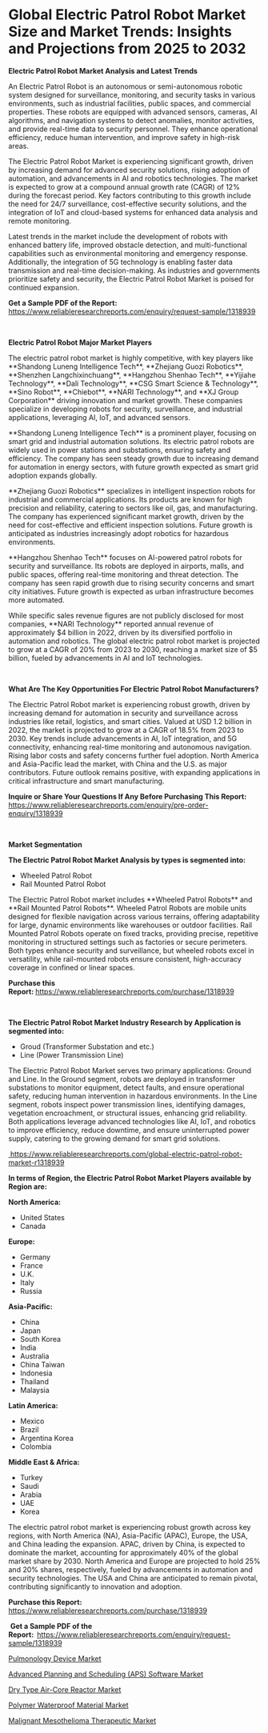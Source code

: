 <p><h1>Global Electric Patrol Robot Market Size and Market Trends: Insights and Projections from 2025 to 2032</h1></p><p><strong>Electric Patrol Robot Market Analysis and Latest Trends</strong></p>
<p><p>An Electric Patrol Robot is an autonomous or semi-autonomous robotic system designed for surveillance, monitoring, and security tasks in various environments, such as industrial facilities, public spaces, and commercial properties. These robots are equipped with advanced sensors, cameras, AI algorithms, and navigation systems to detect anomalies, monitor activities, and provide real-time data to security personnel. They enhance operational efficiency, reduce human intervention, and improve safety in high-risk areas.</p><p>The Electric Patrol Robot Market is experiencing significant growth, driven by increasing demand for advanced security solutions, rising adoption of automation, and advancements in AI and robotics technologies. The market is expected to grow at a compound annual growth rate (CAGR) of 12% during the forecast period. Key factors contributing to this growth include the need for 24/7 surveillance, cost-effective security solutions, and the integration of IoT and cloud-based systems for enhanced data analysis and remote monitoring.</p><p>Latest trends in the market include the development of robots with enhanced battery life, improved obstacle detection, and multi-functional capabilities such as environmental monitoring and emergency response. Additionally, the integration of 5G technology is enabling faster data transmission and real-time decision-making. As industries and governments prioritize safety and security, the Electric Patrol Robot Market is poised for continued expansion.</p></p>
<p><strong>Get a Sample PDF of the Report:&nbsp;</strong> <a href="https://www.reliableresearchreports.com/enquiry/request-sample/1318939?utm_campaign=12&utm_medium=2&utm_source=Github&utm_content=ia&utm_term=20012025&utm_id=electric-patrol-robot">https://www.reliableresearchreports.com/enquiry/request-sample/1318939</a></p>
<p>&nbsp;</p>
<p><strong>Electric Patrol Robot Major Market Players</strong></p>
<p><p>The electric patrol robot market is highly competitive, with key players like **Shandong Luneng Intelligence Tech**, **Zhejiang Guozi Robotics**, **Shenzhen Langchixinchuang**, **Hangzhou Shenhao Tech**, **Yijiahe Technology**, **Dali Technology**, **CSG Smart Science & Technology**, **Sino Robot**, **Chiebot**, **NARI Technology**, and **XJ Group Corporation** driving innovation and market growth. These companies specialize in developing robots for security, surveillance, and industrial applications, leveraging AI, IoT, and advanced sensors.</p><p>**Shandong Luneng Intelligence Tech** is a prominent player, focusing on smart grid and industrial automation solutions. Its electric patrol robots are widely used in power stations and substations, ensuring safety and efficiency. The company has seen steady growth due to increasing demand for automation in energy sectors, with future growth expected as smart grid adoption expands globally.</p><p>**Zhejiang Guozi Robotics** specializes in intelligent inspection robots for industrial and commercial applications. Its products are known for high precision and reliability, catering to sectors like oil, gas, and manufacturing. The company has experienced significant market growth, driven by the need for cost-effective and efficient inspection solutions. Future growth is anticipated as industries increasingly adopt robotics for hazardous environments.</p><p>**Hangzhou Shenhao Tech** focuses on AI-powered patrol robots for security and surveillance. Its robots are deployed in airports, malls, and public spaces, offering real-time monitoring and threat detection. The company has seen rapid growth due to rising security concerns and smart city initiatives. Future growth is expected as urban infrastructure becomes more automated.</p><p>While specific sales revenue figures are not publicly disclosed for most companies, **NARI Technology** reported annual revenue of approximately $4 billion in 2022, driven by its diversified portfolio in automation and robotics. The global electric patrol robot market is projected to grow at a CAGR of 20% from 2023 to 2030, reaching a market size of $5 billion, fueled by advancements in AI and IoT technologies.</p></p>
<p>&nbsp;</p>
<p><strong>What Are The Key Opportunities For Electric Patrol Robot Manufacturers?</strong></p>
<p><p>The Electric Patrol Robot market is experiencing robust growth, driven by increasing demand for automation in security and surveillance across industries like retail, logistics, and smart cities. Valued at USD 1.2 billion in 2022, the market is projected to grow at a CAGR of 18.5% from 2023 to 2030. Key trends include advancements in AI, IoT integration, and 5G connectivity, enhancing real-time monitoring and autonomous navigation. Rising labor costs and safety concerns further fuel adoption. North America and Asia-Pacific lead the market, with China and the U.S. as major contributors. Future outlook remains positive, with expanding applications in critical infrastructure and smart manufacturing.</p></p>
<p><strong>Inquire or Share Your Questions If Any Before Purchasing This Report:</strong> <a href="https://www.reliableresearchreports.com/enquiry/pre-order-enquiry/1318939?utm_campaign=12&utm_medium=2&utm_source=Github&utm_content=ia&utm_term=20012025&utm_id=electric-patrol-robot">https://www.reliableresearchreports.com/enquiry/pre-order-enquiry/1318939</a></p>
<p>&nbsp;</p>
<p><strong>Market Segmentation</strong></p>
<p><strong>The Electric Patrol Robot Market Analysis by types is segmented into:</strong></p>
<p><ul><li>Wheeled Patrol Robot</li><li>Rail Mounted Patrol Robot</li></ul></p>
<p><p>The Electric Patrol Robot market includes **Wheeled Patrol Robots** and **Rail Mounted Patrol Robots**. Wheeled Patrol Robots are mobile units designed for flexible navigation across various terrains, offering adaptability for large, dynamic environments like warehouses or outdoor facilities. Rail Mounted Patrol Robots operate on fixed tracks, providing precise, repetitive monitoring in structured settings such as factories or secure perimeters. Both types enhance security and surveillance, but wheeled robots excel in versatility, while rail-mounted robots ensure consistent, high-accuracy coverage in confined or linear spaces.</p></p>
<p><strong>Purchase this Report:&nbsp;</strong><a href="https://www.reliableresearchreports.com/purchase/1318939?utm_campaign=12&utm_medium=2&utm_source=Github&utm_content=ia&utm_term=20012025&utm_id=electric-patrol-robot">https://www.reliableresearchreports.com/purchase/1318939</a></p>
<p>&nbsp;</p>
<p><strong>The Electric Patrol Robot Market Industry Research by Application is segmented into:</strong></p>
<p><ul><li>Groud (Transformer Substation and etc.)</li><li>Line (Power Transmission Line)</li></ul></p>
<p><p>The Electric Patrol Robot Market serves two primary applications: Ground and Line. In the Ground segment, robots are deployed in transformer substations to monitor equipment, detect faults, and ensure operational safety, reducing human intervention in hazardous environments. In the Line segment, robots inspect power transmission lines, identifying damages, vegetation encroachment, or structural issues, enhancing grid reliability. Both applications leverage advanced technologies like AI, IoT, and robotics to improve efficiency, reduce downtime, and ensure uninterrupted power supply, catering to the growing demand for smart grid solutions.</p></p>
<p><a href="https://www.reliableresearchreports.com/global-electric-patrol-robot-market-r1318939?utm_campaign=12&utm_medium=2&utm_source=Github&utm_content=ia&utm_term=20012025&utm_id=electric-patrol-robot">&nbsp;https://www.reliableresearchreports.com/global-electric-patrol-robot-market-r1318939</a></p>
<p><strong>In terms of Region, the Electric Patrol Robot Market Players available by Region are:</strong></p>
<p>
    <p> <strong> North America: </strong>
        <ul>
            <li>United States</li>
            <li>Canada</li>
        </ul>
        </p> 
    <p> <strong> Europe: </strong>
        <ul>
            <li>Germany</li>
            <li>France</li>
            <li>U.K.</li>
            <li>Italy</li>
            <li>Russia</li>
        </ul>
        </p> 
    <p> <strong> Asia-Pacific: </strong>
        <ul>
            <li>China</li>
            <li>Japan</li>
            <li>South Korea</li>
            <li>India</li>
            <li>Australia</li>
            <li>China Taiwan</li>
            <li>Indonesia</li>
            <li>Thailand</li>
            <li>Malaysia</li>
        </ul>
        </p> 
    <p> <strong> Latin America: </strong>
        <ul>
            <li>Mexico</li>
            <li>Brazil</li>
            <li>Argentina Korea</li>
            <li>Colombia</li>
        </ul>
        </p> 
    <p> <strong> Middle East & Africa: </strong>
        <ul>
            <li>Turkey</li>
            <li>Saudi</li>
            <li>Arabia</li>
            <li>UAE</li>
            <li>Korea</li>
        </ul>
    </p>
    </p>
<p><p>The electric patrol robot market is experiencing robust growth across key regions, with North America (NA), Asia-Pacific (APAC), Europe, the USA, and China leading the expansion. APAC, driven by China, is expected to dominate the market, accounting for approximately 40% of the global market share by 2030. North America and Europe are projected to hold 25% and 20% shares, respectively, fueled by advancements in automation and security technologies. The USA and China are anticipated to remain pivotal, contributing significantly to innovation and adoption.</p></p>
<p><strong>Purchase this Report: </strong><a href="https://www.reliableresearchreports.com/purchase/1318939?utm_campaign=12&utm_medium=2&utm_source=Github&utm_content=ia&utm_term=20012025&utm_id=electric-patrol-robot">https://www.reliableresearchreports.com/purchase/1318939</a></p>
<p>&nbsp;<strong>Get a Sample PDF of the Report:&nbsp;&nbsp;</strong><a href="https://www.reliableresearchreports.com/enquiry/request-sample/1318939?utm_campaign=12&utm_medium=2&utm_source=Github&utm_content=ia&utm_term=20012025&utm_id=electric-patrol-robot">https://www.reliableresearchreports.com/enquiry/request-sample/1318939</a></p>
<p><strong></strong></p>
<p><p><a href="https://www.linkedin.com/pulse/market-growth-revenue-projections-pulmonology-device-industry-ebgsc?utm_campaign=12&utm_medium=2&utm_source=Github&utm_content=ia&utm_term=20012025&utm_id=electric-patrol-robot">Pulmonology Device Market</a></p><p><a href="https://github.com/GenaGaines34/Market-Research-Report-List-1/blob/main/advanced-planning-and-scheduling-aps-software-market.md?utm_campaign=12&utm_medium=2&utm_source=Github&utm_content=ia&utm_term=20012025&utm_id=electric-patrol-robot">Advanced Planning and Scheduling (APS) Software Market</a></p><p><a href="https://www.linkedin.com/pulse/analysis-current-state-future-growth-potential-dry-type-air-core-pcgnf?utm_campaign=12&utm_medium=2&utm_source=Github&utm_content=ia&utm_term=20012025&utm_id=electric-patrol-robot">Dry Type Air-Core Reactor Market</a></p><p><a href="https://www.linkedin.com/pulse/assessing-competition-polymer-waterproof-material-market-yaqhc?utm_campaign=12&utm_medium=2&utm_source=Github&utm_content=ia&utm_term=20012025&utm_id=electric-patrol-robot">Polymer Waterproof Material Market</a></p><p><a href="https://github.com/JakirUddin511/Market-Research-Report-List-1/blob/main/malignant-mesothelioma-therapeutic-market.md?utm_campaign=12&utm_medium=2&utm_source=Github&utm_content=ia&utm_term=20012025&utm_id=electric-patrol-robot">Malignant Mesothelioma Therapeutic Market</a></p></p>